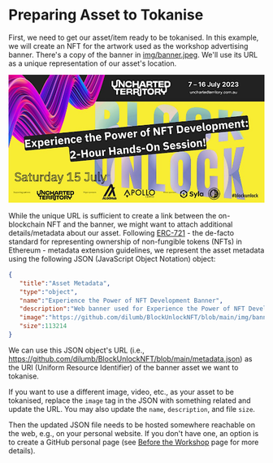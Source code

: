# Preparing Asset to Tokanise

First, we need to get our asset/item ready to be tokanised. In this example, we will create an NFT for the artwork used as the workshop advertising banner. There's a copy of the banner in [img/banner.jpeg](./img/banner.jpeg). We'll use its URL as a unique representation of our asset's location.

<img src="../img/banner.jpeg" width="600" alt="Workshop banner" />

While the unique URL is sufficient to create a link between the on-blockchain NFT and the banner, we might want to attach additional details/metadata about our asset. Following [ERC-721](https://ethereum.org/en/developers/docs/standards/tokens/erc-721/) - the de-facto standard for representing ownership of non-fungible tokens (NFTs) in Ethereum - metadata extension guidelines, we represent the asset metadata using the following JSON (JavaScript Object Notation) object:

```json
{
   "title":"Asset Metadata",
   "type":"object",
   "name":"Experience the Power of NFT Development Banner",
   "description":"Web banner used for Experience the Power of NFT Development workshop on Sat, 15 Jul 2023 12:30 PM - 2:30 PM AEST",
   "image":"https://github.com/dilumb/BlockUnlockNFT/blob/main/img/banner.jpeg",
   "size":113214
}
```

We can use this JSON object's URL (i.e., https://github.com/dilumb/BlockUnlockNFT/blob/main/metadata.json) as the URI (Uniform Resource Identifier) of the banner asset we want to tokanise.

If you want to use a different image, video, etc., as your asset to be tokanised, replace the `image` tag in the JSON with something related and update the URL. You may also update the `name`, `description`, and file `size`. 

Then the updated JSON file needs to be hosted somewhere reachable on the web, e.g., on your personal website. If you don't have one, an option is to create a GitHub personal page (see [Before the Workshop](./docs/BeforeWorkshop.md) page for more details).
